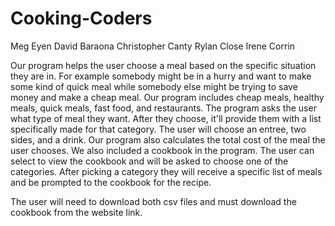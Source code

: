 # Cooking-Coders
Meg Eyen
David Baraona
Christopher Canty
Rylan Close
Irene Corrin

Our program helps the user choose a meal based on the specific situation they are in. For example somebody might be in a hurry and want to make some kind of quick meal while somebody else might be trying to save money and make a cheap meal. Our program includes cheap meals, healthy meals, quick meals, fast food, and restaurants. The program asks the user what type of meal they want. After they choose, it'll provide them with a list specifically made for that category. The user will choose an entree, two sides, and a drink. Our program also calculates the total cost of the meal the user chooses. We also included a cookbook in the program. The user can select to view the cookbook and will be asked to choose one of the categories. After picking a category they will receive a specific list of meals and be prompted to the cookbook for the recipe.

The user will need to download both csv files and must download the cookbook from the website link.
